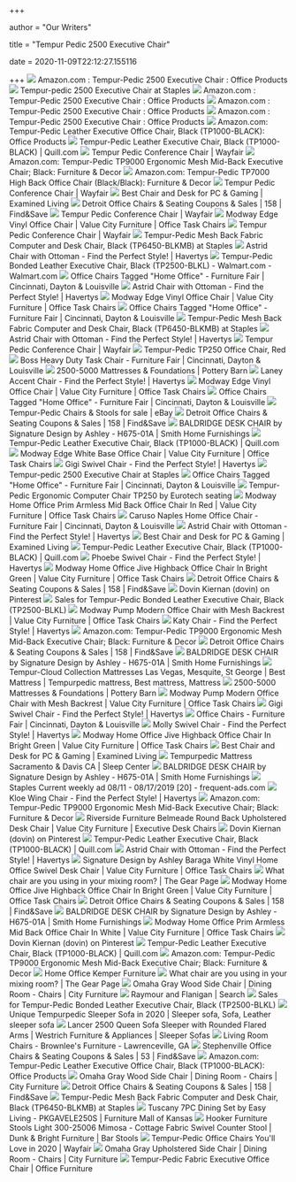+++
        
author = "Our Writers"
        
title = "Tempur Pedic 2500 Executive Chair"
        
date = 2020-11-09T22:12:27.155116
        
+++
[ ![](https://images-na.ssl-images-amazon.com/images/I/81ubYuEyegL._AC_SL1500_.jpg)](https://images-na.ssl-images-amazon.com/images/I/81ubYuEyegL._AC_SL1500_.jpg) Amazon.com : Tempur-Pedic 2500 Executive Chair : Office Products
[ ![](https://www.staples-3p.com/s7/is/image/Staples/s1113565_sc7?$std$)](https://www.staples-3p.com/s7/is/image/Staples/s1113565_sc7?$std$) Tempur-pedic 2500 Executive Chair at Staples
[ ![](https://images-na.ssl-images-amazon.com/images/I/81ySescKDiL._AC_SL1500_.jpg)](https://images-na.ssl-images-amazon.com/images/I/81ySescKDiL._AC_SL1500_.jpg) Amazon.com : Tempur-Pedic 2500 Executive Chair : Office Products
[ ![](https://images-na.ssl-images-amazon.com/images/I/813V8VboD%2BL._AC_SL1500_.jpg)](https://images-na.ssl-images-amazon.com/images/I/813V8VboD%2BL._AC_SL1500_.jpg) Amazon.com : Tempur-Pedic 2500 Executive Chair : Office Products
[ ![](https://images-na.ssl-images-amazon.com/images/I/81ixD0rxFwL._AC_SL1500_.jpg)](https://images-na.ssl-images-amazon.com/images/I/81ixD0rxFwL._AC_SL1500_.jpg) Amazon.com : Tempur-Pedic 2500 Executive Chair : Office Products
[ ![](https://images-na.ssl-images-amazon.com/images/I/81SnLec1ILL._AC_SL1500_.jpg)](https://images-na.ssl-images-amazon.com/images/I/81SnLec1ILL._AC_SL1500_.jpg) Amazon.com: Tempur-Pedic Leather Executive Office Chair, Black  (TP1000-BLACK): Office Products
[ ![](https://www.quill.com/is/image/Quill/sp46777910_s7?$img400$)](https://www.quill.com/is/image/Quill/sp46777910_s7?$img400$) Tempur-Pedic Leather Executive Chair, Black (TP1000-BLACK) | Quill.com
[ ![](https://secure.img1-fg.wfcdn.com/im/71577034/compr-r85/3210/32102048/tempur-pedic-conference-chair.jpg)](https://secure.img1-fg.wfcdn.com/im/71577034/compr-r85/3210/32102048/tempur-pedic-conference-chair.jpg) Tempur Pedic Conference Chair | Wayfair
[ ![](https://images-na.ssl-images-amazon.com/images/I/71PLsl6g2BL._AC_SX569_.jpg)](https://images-na.ssl-images-amazon.com/images/I/71PLsl6g2BL._AC_SX569_.jpg) Amazon.com: Tempur-Pedic TP9000 Ergonomic Mesh Mid-Back Executive Chair;  Black: Furniture & Decor
[ ![](https://images-na.ssl-images-amazon.com/images/I/31le2DMmdfL._AC_SY355_.jpg)](https://images-na.ssl-images-amazon.com/images/I/31le2DMmdfL._AC_SY355_.jpg) Amazon.com: Tempur-Pedic TP7000 High Back Office Chair (Black/Black):  Furniture & Decor
[ ![](https://secure.img1-fg.wfcdn.com/im/19266069/resize-h800-w800%5Ecompr-r85/3210/32102053/Tempur+Pedic+Conference+Chair.jpg)](https://secure.img1-fg.wfcdn.com/im/19266069/resize-h800-w800%5Ecompr-r85/3210/32102053/Tempur+Pedic+Conference+Chair.jpg) Tempur Pedic Conference Chair | Wayfair
[ ![](https://examinedliving.com/wp-content/uploads/Eames_Soft_Pad_Execute_Chair_Desk.jpg)](https://examinedliving.com/wp-content/uploads/Eames_Soft_Pad_Execute_Chair_Desk.jpg) Best Chair and Desk for PC & Gaming | Examined Living
[ ![](http://imagecdn-2.findnsave.com/64/23498234-196x350)](http://imagecdn-2.findnsave.com/64/23498234-196x350) Detroit Office Chairs & Seating Coupons & Sales | 158 | Find&Save
[ ![](https://secure.img1-fg.wfcdn.com/im/30616982/resize-h800-w800%5Ecompr-r85/3210/32102052/Tempur+Pedic+Conference+Chair.jpg)](https://secure.img1-fg.wfcdn.com/im/30616982/resize-h800-w800%5Ecompr-r85/3210/32102052/Tempur+Pedic+Conference+Chair.jpg) Tempur Pedic Conference Chair | Wayfair
[ ![](https://imageresizer.furnituredealer.net/img/remote/images.furnituredealer.net/img/products%2Fmodway%2Fcolor%2Fedge-225824819_eei-595-brn-b1.jpg?width=878&height=600&scale=both&trim.threshold=80)](https://imageresizer.furnituredealer.net/img/remote/images.furnituredealer.net/img/products%2Fmodway%2Fcolor%2Fedge-225824819_eei-595-brn-b1.jpg?width=878&height=600&scale=both&trim.threshold=80) Modway Edge Vinyl Office Chair | Value City Furniture | Office Task Chairs
[ ![](https://secure.img1-fg.wfcdn.com/im/41648488/resize-h800-w800%5Ecompr-r85/3210/32102050/Tempur+Pedic+Conference+Chair.jpg)](https://secure.img1-fg.wfcdn.com/im/41648488/resize-h800-w800%5Ecompr-r85/3210/32102050/Tempur+Pedic+Conference+Chair.jpg) Tempur Pedic Conference Chair | Wayfair
[ ![](https://www.staples-3p.com/s7/is/image/Staples/sp36617831_sc7?wid=180&hei=180)](https://www.staples-3p.com/s7/is/image/Staples/sp36617831_sc7?wid=180&hei=180) Tempur-Pedic Mesh Back Fabric Computer and Desk Chair, Black (TP6450-BLKMB)  at Staples
[ ![](https://havertys.scene7.com/is/image/Havertys/1-2500-7688_ALT%2013?op_sharpen=1&wid=480&hei=347&wid=2000&hei=2000)](https://havertys.scene7.com/is/image/Havertys/1-2500-7688_ALT%2013?op_sharpen=1&wid=480&hei=347&wid=2000&hei=2000) Astrid Chair with Ottoman - Find the Perfect Style! | Havertys
[ ![](https://i5.walmartimages.com/asr/494c899b-6786-4ebd-b10f-fa8b7757532a_1.7624c4977988521a855fbf6f781d7efe.jpeg)](https://i5.walmartimages.com/asr/494c899b-6786-4ebd-b10f-fa8b7757532a_1.7624c4977988521a855fbf6f781d7efe.jpeg) Tempur-Pedic Bonded Leather Executive Chair, Black (TP2500-BLKL) -  Walmart.com - Walmart.com
[ ![](https://cdn.shopify.com/s/files/1/0081/2505/5034/products/Office-Chair-2_900x.jpg?v=1571365125)](https://cdn.shopify.com/s/files/1/0081/2505/5034/products/Office-Chair-2_900x.jpg?v=1571365125) Office Chairs Tagged "Home Office" - Furniture Fair | Cincinnati, Dayton &  Louisville
[ ![](https://havertys.scene7.com/is/image/Havertys/1-2500-7691?op_sharpen=1&wid=480&hei=347)](https://havertys.scene7.com/is/image/Havertys/1-2500-7691?op_sharpen=1&wid=480&hei=347) Astrid Chair with Ottoman - Find the Perfect Style! | Havertys
[ ![](https://imageresizer.furnituredealer.net/img/remote/images.furnituredealer.net/img/products%2Fmodway%2Fcolor%2Fedge-225824819_eei-595-blk-b2.jpg?width=878&height=600&scale=both&trim.threshold=80)](https://imageresizer.furnituredealer.net/img/remote/images.furnituredealer.net/img/products%2Fmodway%2Fcolor%2Fedge-225824819_eei-595-blk-b2.jpg?width=878&height=600&scale=both&trim.threshold=80) Modway Edge Vinyl Office Chair | Value City Furniture | Office Task Chairs
[ ![](https://cdn.shopify.com/s/files/1/0081/2505/5034/products/H675-01A-SIDE-SW-QL_900x.jpg?v=1571365132)](https://cdn.shopify.com/s/files/1/0081/2505/5034/products/H675-01A-SIDE-SW-QL_900x.jpg?v=1571365132) Office Chairs Tagged "Home Office" - Furniture Fair | Cincinnati, Dayton &  Louisville
[ ![](https://www.staples-3p.com/s7/is/image/Staples/sp61999839_sc7?$std$)](https://www.staples-3p.com/s7/is/image/Staples/sp61999839_sc7?$std$) Tempur-Pedic Mesh Back Fabric Computer and Desk Chair, Black (TP6450-BLKMB)  at Staples
[ ![](https://havertys.scene7.com/is/image/Havertys/1-2500-7688_ALT%206?op_sharpen=1&wid=767&hei=554)](https://havertys.scene7.com/is/image/Havertys/1-2500-7688_ALT%206?op_sharpen=1&wid=767&hei=554) Astrid Chair with Ottoman - Find the Perfect Style! | Havertys
[ ![](https://secure.img1-fg.wfcdn.com/im/52842959/resize-h800-w800%5Ecompr-r85/3210/32102046/Tempur+Pedic+Conference+Chair.jpg)](https://secure.img1-fg.wfcdn.com/im/52842959/resize-h800-w800%5Ecompr-r85/3210/32102046/Tempur+Pedic+Conference+Chair.jpg) Tempur Pedic Conference Chair | Wayfair
[ ![](https://www.supplychimp.com/media/extendware/ewimageopt/media/inline/28/2/tempur-pedic-tp250-office-chair-red-555.jpg)](https://www.supplychimp.com/media/extendware/ewimageopt/media/inline/28/2/tempur-pedic-tp250-office-chair-red-555.jpg) Tempur-Pedic TP250 Office Chair, Red
[ ![](https://cdn.shopify.com/s/files/1/0081/2505/5034/products/image_15990a04-b5a7-4603-9d7a-7c6ec4bf9595_5000x.png?v=1569446874)](https://cdn.shopify.com/s/files/1/0081/2505/5034/products/image_15990a04-b5a7-4603-9d7a-7c6ec4bf9595_5000x.png?v=1569446874) Boss Heavy Duty Task Chair - Furniture Fair | Cincinnati, Dayton &  Louisville
[ ![](https://assets.pbimgs.com/pbimgs/rk/images/dp/wcm/202029/0083/tempur-pedic-tempur-proadapt-mattress-j.jpg)](https://assets.pbimgs.com/pbimgs/rk/images/dp/wcm/202029/0083/tempur-pedic-tempur-proadapt-mattress-j.jpg) 2500-5000 Mattresses & Foundations | Pottery Barn
[ ![](https://havertys.scene7.com/is/image/Havertys/1-2500-8387_ALT%202?op_sharpen=1&wid=767&hei=554)](https://havertys.scene7.com/is/image/Havertys/1-2500-8387_ALT%202?op_sharpen=1&wid=767&hei=554) Laney Accent Chair - Find the Perfect Style! | Havertys
[ ![](https://images.furnituredealer.net/img/products%2Fmodway%2Fcolor%2Fedge-225824819_eei-595-blk-b1.jpg)](https://images.furnituredealer.net/img/products%2Fmodway%2Fcolor%2Fedge-225824819_eei-595-blk-b1.jpg) Modway Edge Vinyl Office Chair | Value City Furniture | Office Task Chairs
[ ![](https://cdn.shopify.com/s/files/1/0081/2505/5034/products/H675-01A-SW_900x.jpg?v=1571365128)](https://cdn.shopify.com/s/files/1/0081/2505/5034/products/H675-01A-SW_900x.jpg?v=1571365128) Office Chairs Tagged "Home Office" - Furniture Fair | Cincinnati, Dayton &  Louisville
[ ![](https://i.ebayimg.com/thumbs/images/g/0toAAOSwYoZd3v6b/s-l300.jpg)](https://i.ebayimg.com/thumbs/images/g/0toAAOSwYoZd3v6b/s-l300.jpg) Tempur-Pedic Chairs & Stools for sale | eBay
[ ![](http://imagecdn-2.findnsave.com/341/23440926-214x253)](http://imagecdn-2.findnsave.com/341/23440926-214x253) Detroit Office Chairs & Seating Coupons & Sales | 158 | Find&Save
[ ![](https://cdn.knorrweb.com/signature-design-by-ashley-new/h675-01a-back-sw-ql.jpg)](https://cdn.knorrweb.com/signature-design-by-ashley-new/h675-01a-back-sw-ql.jpg) BALDRIDGE DESK CHAIR by Signature Design by Ashley - H675-01A | Smith Home  Furnishings
[ ![](https://www.quill.com/is/image/Quill/sp35440506_s7?$156$)](https://www.quill.com/is/image/Quill/sp35440506_s7?$156$) Tempur-Pedic Leather Executive Chair, Black (TP1000-BLACK) | Quill.com
[ ![](https://imageresizer.furnituredealer.net/img/remote/images.furnituredealer.net/img/products%2Fmodway%2Fcolor%2Fedge-225824819_eei-596-grn-b1.jpg?width=878&height=600&scale=both&trim.threshold=80)](https://imageresizer.furnituredealer.net/img/remote/images.furnituredealer.net/img/products%2Fmodway%2Fcolor%2Fedge-225824819_eei-596-grn-b1.jpg?width=878&height=600&scale=both&trim.threshold=80) Modway Edge White Base Office Chair | Value City Furniture | Office Task  Chairs
[ ![](https://havertys.scene7.com/is/image/Havertys/1-2500-7563_ALT%202?op_sharpen=1&wid=767&hei=554)](https://havertys.scene7.com/is/image/Havertys/1-2500-7563_ALT%202?op_sharpen=1&wid=767&hei=554) Gigi Swivel Chair - Find the Perfect Style! | Havertys
[ ![](https://www.staples-3p.com/s7/is/image/Staples/s1130682)](https://www.staples-3p.com/s7/is/image/Staples/s1130682) Tempur-pedic 2500 Executive Chair at Staples
[ ![](https://cdn.shopify.com/s/files/1/0081/2505/5034/products/image_aa66f880-395e-441b-a4fd-c9ba15e737c9_900x.png?v=1580324133)](https://cdn.shopify.com/s/files/1/0081/2505/5034/products/image_aa66f880-395e-441b-a4fd-c9ba15e737c9_900x.png?v=1580324133) Office Chairs Tagged "Home Office" - Furniture Fair | Cincinnati, Dayton &  Louisville
[ ![](https://cdn3.volusion.com/lzxje.xfqsq/v/vspfiles/photos/TP250-2.jpg?v-cache=1564737815)](https://cdn3.volusion.com/lzxje.xfqsq/v/vspfiles/photos/TP250-2.jpg?v-cache=1564737815) Tempur-Pedic Ergonomic Computer Chair TP250 by Eurotech seating
[ ![](https://imageresizer.furnituredealer.net/img/remote/images.furnituredealer.net/img/products%2Fmodway%2Fcolor%2Fhome%20office%20225824819_eei-1533-red-bnvvxcvdq0u-xwxh5ocpeiw.jpg?width=878&height=600&scale=both&trim.threshold=80)](https://imageresizer.furnituredealer.net/img/remote/images.furnituredealer.net/img/products%2Fmodway%2Fcolor%2Fhome%20office%20225824819_eei-1533-red-bnvvxcvdq0u-xwxh5ocpeiw.jpg?width=878&height=600&scale=both&trim.threshold=80) Modway Home Office Prim Armless Mid Back Office Chair In Red | Value City  Furniture | Office Task Chairs
[ ![](https://cdn.shopify.com/s/files/1/0081/2505/5034/products/052166_45fd6678-8657-4f07-9cfd-e65211e61ac4_1200x.jpg?v=1569278809)](https://cdn.shopify.com/s/files/1/0081/2505/5034/products/052166_45fd6678-8657-4f07-9cfd-e65211e61ac4_1200x.jpg?v=1569278809) Caruso Naples Home Office Chair - Furniture Fair | Cincinnati, Dayton &  Louisville
[ ![](https://havertys.scene7.com/is/image/Havertys/1-2500-7688_ALT%203?op_sharpen=1&wid=767&hei=554)](https://havertys.scene7.com/is/image/Havertys/1-2500-7688_ALT%203?op_sharpen=1&wid=767&hei=554) Astrid Chair with Ottoman - Find the Perfect Style! | Havertys
[ ![](https://examinedliving.com/wp-content/uploads/Steelcase-Leap-Office-Chair.jpg)](https://examinedliving.com/wp-content/uploads/Steelcase-Leap-Office-Chair.jpg) Best Chair and Desk for PC & Gaming | Examined Living
[ ![](https://www.quill.com/is/image/Quill/sp42180820_s7?$156$)](https://www.quill.com/is/image/Quill/sp42180820_s7?$156$) Tempur-Pedic Leather Executive Chair, Black (TP1000-BLACK) | Quill.com
[ ![](https://havertys.scene7.com/is/image/Havertys/1-2500-4749_ALT%203?op_sharpen=1&wid=767&hei=554)](https://havertys.scene7.com/is/image/Havertys/1-2500-4749_ALT%203?op_sharpen=1&wid=767&hei=554) Phoebe Swivel Chair - Find the Perfect Style! | Havertys
[ ![](https://imageresizer.furnituredealer.net/img/remote/images.furnituredealer.net/img/products%2Fmodway%2Fcolor%2Fhome%20office%20225824819_eei-272-bgr-begprbujfwkmc_fhhdh3o5w.jpg?width=878&height=600&scale=both&trim.threshold=80)](https://imageresizer.furnituredealer.net/img/remote/images.furnituredealer.net/img/products%2Fmodway%2Fcolor%2Fhome%20office%20225824819_eei-272-bgr-begprbujfwkmc_fhhdh3o5w.jpg?width=878&height=600&scale=both&trim.threshold=80) Modway Home Office Jive Highback Office Chair In Bright Green | Value City  Furniture | Office Task Chairs
[ ![](http://imagecdn-2.findnsave.com/42/23424922-214x320)](http://imagecdn-2.findnsave.com/42/23424922-214x320) Detroit Office Chairs & Seating Coupons & Sales | 158 | Find&Save
[ ![](https://i.pinimg.com/236x/bb/67/cc/bb67cc32a8223d8fffb143c68ce6ebfb.jpg)](https://i.pinimg.com/236x/bb/67/cc/bb67cc32a8223d8fffb143c68ce6ebfb.jpg) Dovin Kiernan (dovin) on Pinterest
[ ![](https://images.prod.meredith.com/product/816339ce9466551ccf32f551265d3d2d/1567058237324/m/ergonomic-mesh-executive-chair-tempur-pedic)](https://images.prod.meredith.com/product/816339ce9466551ccf32f551265d3d2d/1567058237324/m/ergonomic-mesh-executive-chair-tempur-pedic) Sales for Tempur-Pedic Bonded Leather Executive Chair, Black (TP2500-BLKL)
[ ![](https://imageresizer.furnituredealer.net/img/remote/images.furnituredealer.net/img/products%2Fmodway%2Fcolor%2Fpump-225824819_eei-2215-blk-b1.jpg?width=878&height=600&scale=both&trim.threshold=80)](https://imageresizer.furnituredealer.net/img/remote/images.furnituredealer.net/img/products%2Fmodway%2Fcolor%2Fpump-225824819_eei-2215-blk-b1.jpg?width=878&height=600&scale=both&trim.threshold=80) Modway Pump Modern Office Chair with Mesh Backrest | Value City Furniture |  Office Task Chairs
[ ![](https://havertys.scene7.com/is/image/Havertys/1-2500-2710?op_sharpen=1&wid=767&hei=554)](https://havertys.scene7.com/is/image/Havertys/1-2500-2710?op_sharpen=1&wid=767&hei=554) Katy Chair - Find the Perfect Style! | Havertys
[ ![](https://m.media-amazon.com/images/I/710BK+Db6wL._AC_SS350_.jpg)](https://m.media-amazon.com/images/I/710BK+Db6wL._AC_SS350_.jpg) Amazon.com: Tempur-Pedic TP9000 Ergonomic Mesh Mid-Back Executive Chair;  Black: Furniture & Decor
[ ![](http://imagecdn-1.findnsave.com/38/23501349-194x350)](http://imagecdn-1.findnsave.com/38/23501349-194x350) Detroit Office Chairs & Seating Coupons & Sales | 158 | Find&Save
[ ![](https://cdn.knorrweb.com/signature-design-by-ashley-new/h675-01a-10x8-crop.jpg)](https://cdn.knorrweb.com/signature-design-by-ashley-new/h675-01a-10x8-crop.jpg) BALDRIDGE DESK CHAIR by Signature Design by Ashley - H675-01A | Smith Home  Furnishings
[ ![](https://i.pinimg.com/736x/95/eb/15/95eb15842c7e59202b349eaa4bf7fc77.jpg)](https://i.pinimg.com/736x/95/eb/15/95eb15842c7e59202b349eaa4bf7fc77.jpg) Tempur-Cloud Collection Mattresses Las Vegas, Mesquite, St George | Best  Mattress | Tempurpedic mattress, Best mattress, Mattress
[ ![](https://assets.pbimgs.com/pbimgs/rk/images/dp/wcm/202033/0001/tempur-ergo-smart-adjustable-base-with-sleeptracker-ai-j.jpg)](https://assets.pbimgs.com/pbimgs/rk/images/dp/wcm/202033/0001/tempur-ergo-smart-adjustable-base-with-sleeptracker-ai-j.jpg) 2500-5000 Mattresses & Foundations | Pottery Barn
[ ![](https://imageresizer.furnituredealer.net/img/remote/images.furnituredealer.net/img/products%2Fmodway%2Fcolor%2Fpump-225824819_eei-2215-blk-b2.jpg?width=878&height=600&scale=both&trim.threshold=80)](https://imageresizer.furnituredealer.net/img/remote/images.furnituredealer.net/img/products%2Fmodway%2Fcolor%2Fpump-225824819_eei-2215-blk-b2.jpg?width=878&height=600&scale=both&trim.threshold=80) Modway Pump Modern Office Chair with Mesh Backrest | Value City Furniture |  Office Task Chairs
[ ![](https://havertys.scene7.com/is/image/Havertys/1-2500-7563?op_sharpen=1&wid=767&hei=554)](https://havertys.scene7.com/is/image/Havertys/1-2500-7563?op_sharpen=1&wid=767&hei=554) Gigi Swivel Chair - Find the Perfect Style! | Havertys
[ ![](https://cdn.shopify.com/s/files/1/0081/2505/5034/products/H633-02A-SW_1600x.jpg?v=1569292850)](https://cdn.shopify.com/s/files/1/0081/2505/5034/products/H633-02A-SW_1600x.jpg?v=1569292850) Office Chairs - Furniture Fair | Cincinnati, Dayton & Louisville
[ ![](https://havertys.scene7.com/is/image/Havertys/1-2500-9786?op_sharpen=1&wid=767&hei=554)](https://havertys.scene7.com/is/image/Havertys/1-2500-9786?op_sharpen=1&wid=767&hei=554) Molly Swivel Chair - Find the Perfect Style! | Havertys
[ ![](https://imageresizer.furnituredealer.net/img/remote/images.furnituredealer.net/img/products%2Fmodway%2Fcolor%2Fhome%20office%20225824819_eei-272-bgr-byt_sh8gsv0ctz4fyuhodwq.jpg?width=878&height=600&scale=both&trim.threshold=80)](https://imageresizer.furnituredealer.net/img/remote/images.furnituredealer.net/img/products%2Fmodway%2Fcolor%2Fhome%20office%20225824819_eei-272-bgr-byt_sh8gsv0ctz4fyuhodwq.jpg?width=878&height=600&scale=both&trim.threshold=80) Modway Home Office Jive Highback Office Chair In Bright Green | Value City  Furniture | Office Task Chairs
[ ![](https://examinedliving.com/wp-content/uploads/Office-Star-SPACE-Seating-Professional-AirGrid-Chair-2.jpg)](https://examinedliving.com/wp-content/uploads/Office-Star-SPACE-Seating-Professional-AirGrid-Chair-2.jpg) Best Chair and Desk for PC & Gaming | Examined Living
[ ![](http://cdn.shopify.com/s/files/1/0273/5495/5870/products/Tempurpedic_T4_LuxeBreeze_Firm_SILO_MattressOnly_ThreeQuarterHigh_Transparency_Cutout_Queen_Aug18_5x7_261218110035000266_1024x.png?v=1593719233)](http://cdn.shopify.com/s/files/1/0273/5495/5870/products/Tempurpedic_T4_LuxeBreeze_Firm_SILO_MattressOnly_ThreeQuarterHigh_Transparency_Cutout_Queen_Aug18_5x7_261218110035000266_1024x.png?v=1593719233) Tempurpedic Mattress Sacramento & Davis CA | Sleep Center
[ ![](https://cdn.knorrweb.com/signature-design-by-ashley-new/h675-01a-baldridge-dim.jpg)](https://cdn.knorrweb.com/signature-design-by-ashley-new/h675-01a-baldridge-dim.jpg) BALDRIDGE DESK CHAIR by Signature Design by Ashley - H675-01A | Smith Home  Furnishings
[ ![](https://static.frequent-ads.com/image/item/staples/31642/img020.jpg)](https://static.frequent-ads.com/image/item/staples/31642/img020.jpg) Staples Current weekly ad 08/11 - 08/17/2019 [20] - frequent-ads.com
[ ![](https://havertys.scene7.com/is/image/Havertys/1-2500-4759?op_sharpen=1&wid=480&hei=347)](https://havertys.scene7.com/is/image/Havertys/1-2500-4759?op_sharpen=1&wid=480&hei=347) Kloe Wing Chair - Find the Perfect Style! | Havertys
[ ![](https://m.media-amazon.com/images/I/41wve4n86RL._AC_SS350_.jpg)](https://m.media-amazon.com/images/I/41wve4n86RL._AC_SS350_.jpg) Amazon.com: Tempur-Pedic TP9000 Ergonomic Mesh Mid-Back Executive Chair;  Black: Furniture & Decor
[ ![](https://imageresizer.furnituredealer.net/img/remote/images.furnituredealer.net/img/products%2Friverside_furniture%2Fcolor%2Fbelmeade_15838-b.jpg?width=878&height=600&scale=both&trim.threshold=80)](https://imageresizer.furnituredealer.net/img/remote/images.furnituredealer.net/img/products%2Friverside_furniture%2Fcolor%2Fbelmeade_15838-b.jpg?width=878&height=600&scale=both&trim.threshold=80) Riverside Furniture Belmeade Round Back Upholstered Desk Chair | Value City  Furniture | Executive Desk Chairs
[ ![](https://i.pinimg.com/236x/f8/ab/bb/f8abbbce54333b24f30d2da0e9a76b31.jpg)](https://i.pinimg.com/236x/f8/ab/bb/f8abbbce54333b24f30d2da0e9a76b31.jpg) Dovin Kiernan (dovin) on Pinterest
[ ![](https://www.quill.com/is/image/Quill/sp46776584_s7?$156$)](https://www.quill.com/is/image/Quill/sp46776584_s7?$156$) Tempur-Pedic Leather Executive Chair, Black (TP1000-BLACK) | Quill.com
[ ![](https://havertys.scene7.com/is/image/Havertys/1-2500-7688_ALT%205?op_sharpen=1&wid=767&hei=554)](https://havertys.scene7.com/is/image/Havertys/1-2500-7688_ALT%205?op_sharpen=1&wid=767&hei=554) Astrid Chair with Ottoman - Find the Perfect Style! | Havertys
[ ![](https://images.furnituredealer.net/img/products%2Fsignature_design_by_ashley%2Fcolor%2Fbaraga%20h410%20-%201195589344_h410-01a-b5.jpg)](https://images.furnituredealer.net/img/products%2Fsignature_design_by_ashley%2Fcolor%2Fbaraga%20h410%20-%201195589344_h410-01a-b5.jpg) Signature Design by Ashley Baraga White Vinyl Home Office Swivel Desk Chair  | Value City Furniture | Office Task Chairs
[ ![](https://www.ikea.com/gb/en/images/products/millberget-swivel-chair__0724719_PE734602_S5.JPG?f=xs)](https://www.ikea.com/gb/en/images/products/millberget-swivel-chair__0724719_PE734602_S5.JPG?f=xs) What chair are you using in your mixing room? | The Gear Page
[ ![](https://imageresizer.furnituredealer.net/img/remote/images.furnituredealer.net/img/products%2Fmodway%2Fcolor%2Fhome%20office%20225824819_eei-272-bgr-bbcnivsfqa0qcfapiahll-q.jpg?width=878&height=600&scale=both&trim.threshold=80)](https://imageresizer.furnituredealer.net/img/remote/images.furnituredealer.net/img/products%2Fmodway%2Fcolor%2Fhome%20office%20225824819_eei-272-bgr-bbcnivsfqa0qcfapiahll-q.jpg?width=878&height=600&scale=both&trim.threshold=80) Modway Home Office Jive Highback Office Chair In Bright Green | Value City  Furniture | Office Task Chairs
[ ![](http://imagecdn-1.findnsave.com/100/23872049-214x320)](http://imagecdn-1.findnsave.com/100/23872049-214x320) Detroit Office Chairs & Seating Coupons & Sales | 158 | Find&Save
[ ![](https://cdn.knorrweb.com/signature-design-by-ashley-new/h675-44-01a-sw.jpg)](https://cdn.knorrweb.com/signature-design-by-ashley-new/h675-44-01a-sw.jpg) BALDRIDGE DESK CHAIR by Signature Design by Ashley - H675-01A | Smith Home  Furnishings
[ ![](https://imageresizer.furnituredealer.net/img/remote/images.furnituredealer.net/img/products%2Fmodway%2Fcolor%2Fhome%20office%20225824819_eei-1533-whi-bj-wbnbnmyekiln3swgdcuw.jpg?width=878&height=600&scale=both&trim.threshold=80)](https://imageresizer.furnituredealer.net/img/remote/images.furnituredealer.net/img/products%2Fmodway%2Fcolor%2Fhome%20office%20225824819_eei-1533-whi-bj-wbnbnmyekiln3swgdcuw.jpg?width=878&height=600&scale=both&trim.threshold=80) Modway Home Office Prim Armless Mid Back Office Chair In White | Value City  Furniture | Office Task Chairs
[ ![](https://i.pinimg.com/236x/46/3f/a8/463fa8b4b3c46b9a4e5816877ff6fd3d.jpg)](https://i.pinimg.com/236x/46/3f/a8/463fa8b4b3c46b9a4e5816877ff6fd3d.jpg) Dovin Kiernan (dovin) on Pinterest
[ ![](https://www.quill.com/is/image/Quill/s0555574_s7?$156$)](https://www.quill.com/is/image/Quill/s0555574_s7?$156$) Tempur-Pedic Leather Executive Chair, Black (TP1000-BLACK) | Quill.com
[ ![](https://images-na.ssl-images-amazon.com/images/I/71Vl6OCRq5L._AC_SL1500_.jpg)](https://images-na.ssl-images-amazon.com/images/I/71Vl6OCRq5L._AC_SL1500_.jpg) Amazon.com: Tempur-Pedic TP9000 Ergonomic Mesh Mid-Back Executive Chair;  Black: Furniture & Decor
[ ![](https://mfmd.rencdn.com/product/liberty/thumbnails/244-HO197.jpg)](https://mfmd.rencdn.com/product/liberty/thumbnails/244-HO197.jpg) Home Office Kemper Furniture
[ ![](https://www.ikea.com/gb/en/images/products/torkel-swivel-chair__0399773_PE563845_S5.JPG?f=xs)](https://www.ikea.com/gb/en/images/products/torkel-swivel-chair__0399773_PE563845_S5.JPG?f=xs) What chair are you using in your mixing room? | The Gear Page
[ ![](https://embed.widencdn.net/img/cityfurniture/7pswayzmef/950x640px/S1500250052F00_FS_OMAH_GRY_WD_SC.jpeg?keep=c&crop=0&u=m2xgp2)](https://embed.widencdn.net/img/cityfurniture/7pswayzmef/950x640px/S1500250052F00_FS_OMAH_GRY_WD_SC.jpeg?keep=c&crop=0&u=m2xgp2) Omaha Gray Wood Side Chair | Dining Room - Chairs | City Furniture
[ ![](https://raymourflanigan.scene7.com/is/image/RaymourandFlanigan/ProductGridV5?$ProductSRC=TEMU_480073510_3000&qlt=40&wid=580&$RISize=32&$LISize=25&op_sharpen=1)](https://raymourflanigan.scene7.com/is/image/RaymourandFlanigan/ProductGridV5?$ProductSRC=TEMU_480073510_3000&qlt=40&wid=580&$RISize=32&$LISize=25&op_sharpen=1) Raymour and Flanigan | Search
[ ![](https://images.prod.meredith.com/product/a1bd9751620f6da51e2b11fe40f4f383/1581415361349/m/tempur-pedic-tp1000-leather-executive-chair-brown-tp1000-quill)](https://images.prod.meredith.com/product/a1bd9751620f6da51e2b11fe40f4f383/1581415361349/m/tempur-pedic-tp1000-leather-executive-chair-brown-tp1000-quill) Sales for Tempur-Pedic Bonded Leather Executive Chair, Black (TP2500-BLKL)
[ ![](https://i.pinimg.com/originals/9c/4d/a4/9c4da4a2e5b60a56d0de84aaca119832.jpg)](https://i.pinimg.com/originals/9c/4d/a4/9c4da4a2e5b60a56d0de84aaca119832.jpg) Unique Tempurpedic Sleeper Sofa in 2020 | Sleeper sofa, Sofa, Leather  sleeper sofa
[ ![](https://images.furnituredealer.net/img/products%2Flancer%2Fcolor%2F2500%20style_2503-reggae%20toast-b1.jpg)](https://images.furnituredealer.net/img/products%2Flancer%2Fcolor%2F2500%20style_2503-reggae%20toast-b1.jpg) Lancer 2500 Queen Sofa Sleeper with Rounded Flared Arms | Westrich  Furniture & Appliances | Sleeper Sofas
[ ![](https://images2.imgix.net/p4dbimg/826/images/2500-50panel.jpg?fit=fill&trim=color&trimcolor=FFFFFF&trimtol=5&bg=FFFFFF&w=384&h=288&fm=pjpg&auto=format)](https://images2.imgix.net/p4dbimg/826/images/2500-50panel.jpg?fit=fill&trim=color&trimcolor=FFFFFF&trimtol=5&bg=FFFFFF&w=384&h=288&fm=pjpg&auto=format) Living Room Chairs - Brownlee's Furniture - Lawrenceville, GA
[ ![](http://imagecdn-0.findnsave.com/261/26424796-214x303)](http://imagecdn-0.findnsave.com/261/26424796-214x303) Stephenville Office Chairs & Seating Coupons & Sales | 53 | Find&Save
[ ![](https://images-na.ssl-images-amazon.com/images/I/71e1DFycsmL._AC_SL1500_.jpg)](https://images-na.ssl-images-amazon.com/images/I/71e1DFycsmL._AC_SL1500_.jpg) Amazon.com: Tempur-Pedic Leather Executive Office Chair, Black  (TP1000-BLACK): Office Products
[ ![](https://embed.widencdn.net/img/cityfurniture/kwmsfk5d6w/950x640px/S1500250052B00_FS_OMAH_GRY_WD_SC.jpeg?keep=c&crop=0&u=m2xgp2)](https://embed.widencdn.net/img/cityfurniture/kwmsfk5d6w/950x640px/S1500250052B00_FS_OMAH_GRY_WD_SC.jpeg?keep=c&crop=0&u=m2xgp2) Omaha Gray Wood Side Chair | Dining Room - Chairs | City Furniture
[ ![](http://imagecdn-1.findnsave.com/311/25528265-214x274)](http://imagecdn-1.findnsave.com/311/25528265-214x274) Detroit Office Chairs & Seating Coupons & Sales | 158 | Find&Save
[ ![](https://www.staples-3p.com/s7/is/image/Staples/sp61999840_sc7?wid=512&hei=512)](https://www.staples-3p.com/s7/is/image/Staples/sp61999840_sc7?wid=512&hei=512) Tempur-Pedic Mesh Back Fabric Computer and Desk Chair, Black (TP6450-BLKMB)  at Staples
[ ![](https://cdn.knorrweb.com/elements-international/300x300/4ec53de6261779697b9009c4a17464a6.jpg)](https://cdn.knorrweb.com/elements-international/300x300/4ec53de6261779697b9009c4a17464a6.jpg) Tuscany 7PC Dining Set by Easy Living - PKGAVELE250S | Furniture Mall of  Kansas
[ ![](https://imageresizer.furnituredealer.net/img/remote/images.furnituredealer.net/img/products%2Fhooker_furniture%2Fcolor%2Fstools%20-%20hooker%20furniture_300-25006-b.jpg?width=878&height=600&scale=both&trim.threshold=80)](https://imageresizer.furnituredealer.net/img/remote/images.furnituredealer.net/img/products%2Fhooker_furniture%2Fcolor%2Fstools%20-%20hooker%20furniture_300-25006-b.jpg?width=878&height=600&scale=both&trim.threshold=80) Hooker Furniture Stools Light 300-25006 Mimosa - Cottage Fabric Swivel  Counter Stool | Dunk & Bright Furniture | Bar Stools
[ ![](https://secure.img1-fg.wfcdn.com/im/48374636/resize-h240-w240%5Ecompr-r85/3566/35663983/default_name.jpg)](https://secure.img1-fg.wfcdn.com/im/48374636/resize-h240-w240%5Ecompr-r85/3566/35663983/default_name.jpg) Tempur-Pedic Office Chairs You'll Love in 2020 | Wayfair
[ ![](https://embed.widencdn.net/img/cityfurniture/f6hk5cxck5/950x640px/S1500250054B00_FS_OMAH_GRY_UP_SC.jpeg?keep=c&crop=0&u=m2xgp2)](https://embed.widencdn.net/img/cityfurniture/f6hk5cxck5/950x640px/S1500250054B00_FS_OMAH_GRY_UP_SC.jpeg?keep=c&crop=0&u=m2xgp2) Omaha Gray Upholstered Side Chair | Dining Room - Chairs | City Furniture
[ ![](https://cdn3.volusion.com/ps2ty.k63d4/v/vspfiles/photos/TP250-3.jpg?v-cache=1512514951)](https://cdn3.volusion.com/ps2ty.k63d4/v/vspfiles/photos/TP250-3.jpg?v-cache=1512514951) Tempur-Pedic Fabric Executive Office Chair | Office Furniture
